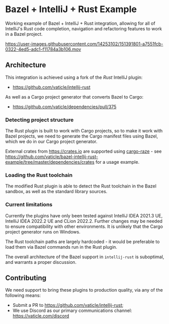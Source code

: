 # Bazel + IntelliJ + Rust Example

Working example of Bazel + IntelliJ + Rust integration, allowing for all of IntelliJ's Rust code completion, navigation and refactoring features to work in a Bazel project.

https://user-images.githubusercontent.com/14253102/151391801-a7551fcb-0322-4ed5-adc1-f11784a3b106.mov

## Architecture

This integration is achieved using a fork of the _Rust_ IntelliJ plugin:

- https://github.com/vaticle/intellij-rust

As well as a Cargo project generator that converts Bazel to Cargo:

- https://github.com/vaticle/dependencies/pull/375

### Detecting project structure

The Rust plugin is built to work with Cargo projects, so to make it work with Bazel projects, we need to generate the Cargo manifest files using Bazel, which we do in our Cargo project generator.

External crates from https://crates.io are supported using [cargo-raze](https://github.com/google/cargo-raze) - see https://github.com/vaticle/bazel-intellij-rust-example/tree/master/dependencies/crates for a usage example.

### Loading the Rust toolchain

The modified Rust plugin is able to detect the Rust toolchain in the Bazel sandbox, as well as the standard library sources.

### Current limitations

Currently the plugins have only been tested against IntelliJ IDEA 2021.3 UE, IntelliJ IDEA 2022.2 UE and CLion 2022.2. Further changes may be needed to ensure compatibility with other environments. It is unlikely that the Cargo project generator runs on Windows.

The Rust toolchain paths are largely hardcoded - it would be preferable to load them via Bazel commands run in the Rust plugin.

The overall architecture of the Bazel support in `intellij-rust` is suboptimal, and warrants a proper discussion.

## Contributing

We need support to bring these plugins to production quality, via any of the following means:

- Submit a PR to https://github.com/vaticle/intellij-rust;
- We use Discord as our primary communications channel: https://vaticle.com/discord

